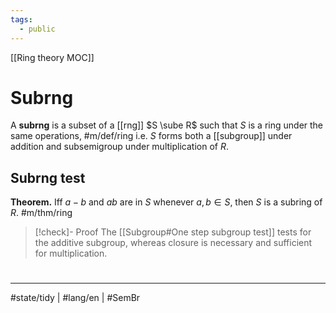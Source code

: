 ```yaml
---
tags:
  - public
---
```

[[Ring theory MOC]]
# Subrng

A **subrng** is a subset of a [[rng]] $S \sube R$ such that $S$ is a ring under the same operations, #m/def/ring
i.e. $S$ forms both a [[subgroup]] under addition and subsemigroup under multiplication of $R$.

## Subrng test

**Theorem.** Iff $a-b$ and $ab$ are in $S$ whenever $a,b \in S$, then $S$ is a subring of $R$. #m/thm/ring

> [!check]- Proof
> The [[Subgroup#One step subgroup test]] tests for the additive subgroup, whereas closure is necessary and sufficient for multiplication.
> <span class="QED"/>

#
---
#state/tidy | #lang/en | #SemBr
